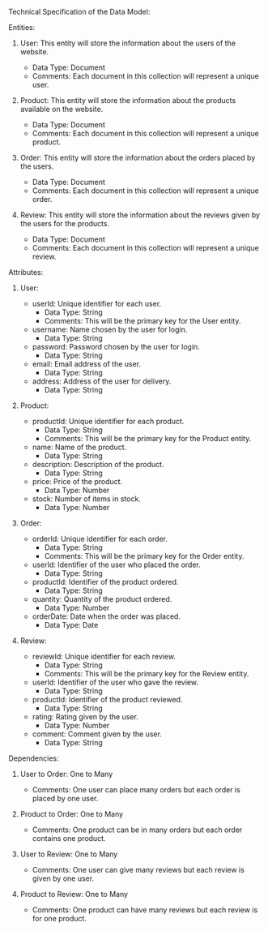 Technical Specification of the Data Model:

Entities:

1. User: This entity will store the information about the users of the website.
   - Data Type: Document
   - Comments: Each document in this collection will represent a unique user.

2. Product: This entity will store the information about the products available on the website.
   - Data Type: Document
   - Comments: Each document in this collection will represent a unique product.

3. Order: This entity will store the information about the orders placed by the users.
   - Data Type: Document
   - Comments: Each document in this collection will represent a unique order.

4. Review: This entity will store the information about the reviews given by the users for the products.
   - Data Type: Document
   - Comments: Each document in this collection will represent a unique review.

Attributes:

1. User:
   - userId: Unique identifier for each user.
     - Data Type: String
     - Comments: This will be the primary key for the User entity.
   - username: Name chosen by the user for login.
     - Data Type: String
   - password: Password chosen by the user for login.
     - Data Type: String
   - email: Email address of the user.
     - Data Type: String
   - address: Address of the user for delivery.
     - Data Type: String

2. Product:
   - productId: Unique identifier for each product.
     - Data Type: String
     - Comments: This will be the primary key for the Product entity.
   - name: Name of the product.
     - Data Type: String
   - description: Description of the product.
     - Data Type: String
   - price: Price of the product.
     - Data Type: Number
   - stock: Number of items in stock.
     - Data Type: Number

3. Order:
   - orderId: Unique identifier for each order.
     - Data Type: String
     - Comments: This will be the primary key for the Order entity.
   - userId: Identifier of the user who placed the order.
     - Data Type: String
   - productId: Identifier of the product ordered.
     - Data Type: String
   - quantity: Quantity of the product ordered.
     - Data Type: Number
   - orderDate: Date when the order was placed.
     - Data Type: Date

4. Review:
   - reviewId: Unique identifier for each review.
     - Data Type: String
     - Comments: This will be the primary key for the Review entity.
   - userId: Identifier of the user who gave the review.
     - Data Type: String
   - productId: Identifier of the product reviewed.
     - Data Type: String
   - rating: Rating given by the user.
     - Data Type: Number
   - comment: Comment given by the user.
     - Data Type: String

Dependencies:

1. User to Order: One to Many
   - Comments: One user can place many orders but each order is placed by one user.

2. Product to Order: One to Many
   - Comments: One product can be in many orders but each order contains one product.

3. User to Review: One to Many
   - Comments: One user can give many reviews but each review is given by one user.

4. Product to Review: One to Many
   - Comments: One product can have many reviews but each review is for one product.